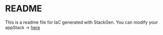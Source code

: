 # README
This is a readme file for IaC generated with StackGen.
You can modify your appStack -> [here](http://main.dev.stackgen.com/appstacks/ed316564-9945-492a-bb93-335acd44af13)
